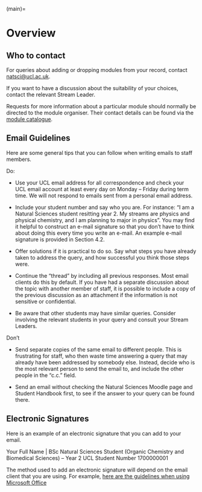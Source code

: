 (main)=
# Overview

## Who to contact

For queries about adding or dropping modules from your record, contact [natsci@ucl.ac.uk](mailto:natsci@ucl.ac.uk).

If you want to have a discussion about the suitability of your choices, contact the relevant Stream Leader.

Requests for more information about a particular module should normally be directed to the module organiser. Their contact details can be found via the [module catalogue](https://www.ucl.ac.uk/module-catalogue/module-catalogue-index?collection=drupal-module-catalogue&facetsort=alpha&num_ranks=20&daat=10000&sort=title).


## Email Guidelines
Here are some general tips that you can follow when writing emails to staff members.

Do:
* Use your UCL email address for all correspondence and check your UCL email account at least every day on Monday – Friday during term time. We will not respond to emails sent from a personal email address.

* Include your student number and say who you are. For instance: “I am a Natural Sciences student resitting year 2. My streams are physics and physical chemistry, and I am planning to major in physics”. You may find it helpful to construct an e-mail signature so that you don’t have to think about doing this every time you write an e-mail. An example e-mail signature is provided in Section 4.2.

* Offer solutions if it is practical to do so. Say what steps you have already taken to address the query, and how successful you think those steps were.

* Continue the “thread” by including all previous responses. Most email clients do this by default. If you have had a separate discussion about the topic with another member of staff, it is possible to include a copy of the previous discussion as an attachment if the information is not sensitive or confidential.

* Be aware that other students may have similar queries. Consider involving the relevant students in your query and consult your Stream Leaders.

Don’t
* Send separate copies of the same email to different people. This is frustrating for staff, who then waste time answering a query that may already have been addressed by somebody else. Instead, decide who is the most relevant person to send the email to, and include the other people in the “c.c.” field.

* Send an email without checking the Natural Sciences Moodle page and Student Handbook first, to see if the answer to your query can be found there.

## Electronic Signatures
Here is an example of an electronic signature that you can add to your email. 

Your Full Name | BSc Natural Sciences Student (Organic Chemistry and Biomedical Sciences) – Year 2
UCL Student Number 1700000001

The method used to add an electronic signature will depend on the email client that you are using. For example, [here are the guidelines when using Microsoft Office](https://goo.gl/yNFZBj)
